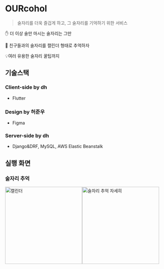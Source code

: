 # OURcohol
> 술자리를 더욱 즐겁게 하고, 그 술자리를 기억하기 위한 서비스

✋ 더 이상 술만 마시는 술자리는 그만

📆 친구들과의 술자리를 캘린더 형태로 추억하자 

💡여러 유용한 술자리 꿀팁까지



## 기술스택

### **Client-side** by dh 

- Flutter


### **Design** by 허준우

- Figma


### **Server-side** by dh

- Django&DRF, MySQL, AWS Elastic Beanstalk


## 실행 화면

### 술자리 추억
<img alt="캘린더" src="https://github.com/pdh0927/Ourcohol/assets/67888951/fcea02f8-894b-4b8b-b6c3-d60183c38380" width = "250"><img alt="술자리 추억 자세히" src="https://github.com/pdh0927/Ourcohol/assets/67888951/d939dfc3-7b73-4985-8aa0-0e6f5ab6d1b6" width = "250">
